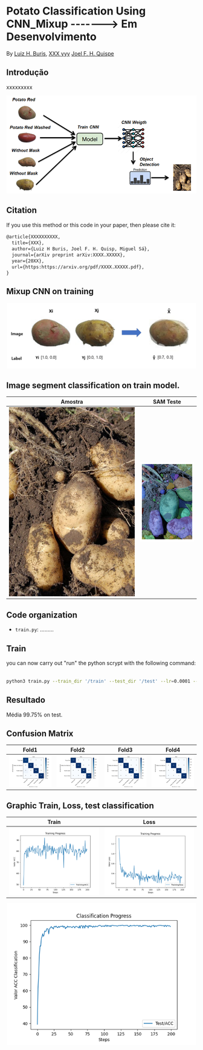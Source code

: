 # Potato Classification Using CNN_Mixup -------> Em Desenvolvimento


By [Luiz H. Buris](http://),  [XXX yyy](http://) [Joel F. H. Quispe](http://)


## Introdução

xxxxxxxxx


![](https://github.com/henriqueburis/Potato_Classification_CNN/blob/main/fig/Capturar.PNG)


## Citation

If you use this method or this code in your paper, then please cite it:

```
@article{XXXXXXXXXX,
  title={XXX},
  author={Luiz H Buris, Joel F. H. Quisp, Miguel Sá},
  journal={arXiv preprint arXiv:XXXX.XXXXX},
  year={20XX},
  url={https:https://arxiv.org/pdf/XXXX.XXXXX.pdf},
}
```

## Mixup CNN on training

<p align="center">
<img src="./fig/mixup-interpolation.PNG" width="500px"></img>
</p>

## Image segment classification on train model.

Amostra  |  SAM Teste
:-------------------------:|:-------------------------:
![](https://github.com/henriqueburis/Potato_Classification_CNN/blob/main/fig/example.jpg) |  ![](https://github.com/henriqueburis/Potato_Classification_CNN/blob/main/fig/segmentação.png) 

## Code organization

- `train.py`: .........

## Train
you can now carry out "run" the python scrypt with the following command:

```sh

python3 train.py --train_dir '/train' --test_dir '/test' --lr=0.0001 --seed=202210023 --decay=1e-4 --batch_size 32 --epoch 200

```

## Resultado
 Média 99.75% on test.

## Confusion Matrix 

Fold1   |  Fold2 | Fold3   |  Fold4 
:-------------------------:|:-------------------------:|:-------------------------:|:-------------------------:
![](https://github.com/henriqueburis/Potato_Classification_CNN/blob/main/fig/_Test-confusion_matrix1.png) |  ![](https://github.com/henriqueburis/Potato_Classification_CNN/blob/main/fig/_Test-confusion_matrix2.png) |  ![](https://github.com/henriqueburis/Potato_Classification_CNN/blob/main/fig/_Test-confusion_matrix3.png) |  ![](https://github.com/henriqueburis/Potato_Classification_CNN/blob/main/fig/_Test-confusion_matrix4.png) 



## Graphic Train, Loss, test classification


Train   |  Loss 
:-------------------------:|:-------------------------:
![](https://github.com/henriqueburis/Potato_Classification_CNN/blob/main/fig/Figure_train.png) |  ![](https://github.com/henriqueburis/Potato_Classification_CNN/blob/main/fig/Figure_loss.png) 



<p align="center">
<img src="./fig/Figure_test_classification.png" width="500px"></img>
</p>
